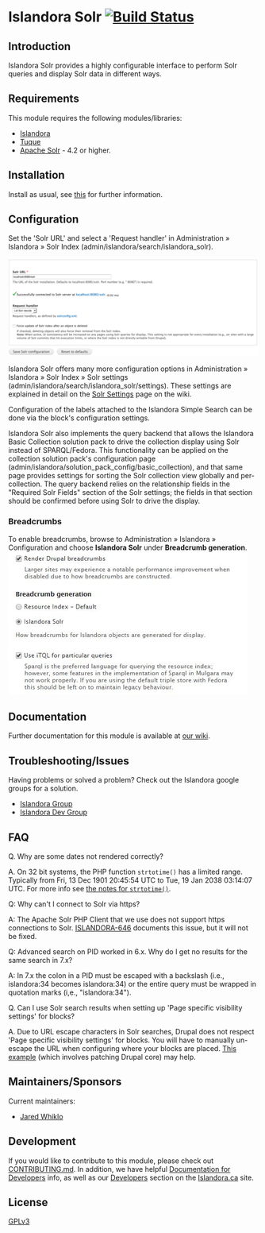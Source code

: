 # Islandora Solr [![Build Status](https://travis-ci.org/Islandora/islandora_solr_search.png?branch=7.x)](https://travis-ci.org/Islandora/islandora_solr_search)

## Introduction

Islandora Solr provides a highly configurable interface to perform Solr queries and display Solr data in different ways.

## Requirements

This module requires the following modules/libraries:

* [Islandora](https://github.com/islandora/islandora)
* [Tuque](https://github.com/islandora/tuque)
* [Apache Solr](https://lucene.apache.org/solr/) - 4.2 or higher.

## Installation
 
 Install as usual, see [this](https://drupal.org/documentation/install/modules-themes/modules-7) for further information.
 
## Configuration
 
Set the 'Solr URL' and select a 'Request handler' in Administration » Islandora » Solr Index (admin/islandora/search/islandora_solr).

![Configuration](docs/solr-basic-settings.png)

Islandora Solr offers many more configuration options in Administration » Islandora » Solr Index » Solr settings (admin/islandora/search/islandora_solr/settings). These settings are explained in detail on the [Solr Settings](https://wiki.duraspace.org/display/ISLANDORA/Islandora+Solr+Settings) page on the wiki.

Configuration of the labels attached to the Islandora Simple Search can be done via the block's configuration settings.

Islandora Solr also implements the query backend that allows the Islandora Basic Collection solution pack to drive the collection display using Solr instead of SPARQL/Fedora. This functionality can be applied on the collection solution pack's configuration page (admin/islandora/solution_pack_config/basic_collection), and that same page provides settings for sorting the Solr collection view globally and per-collection. The query backend relies on the relationship fields in the "Required Solr Fields" section of the Solr settings; the fields in that section should be confirmed before using Solr to drive the display.

### Breadcrumbs
To enable breadcrumbs, browse to Administration » Islandora » Configuration and choose **Islandora Solr** under **Breadcrumb generation**.
![Configuration](docs/solr-breadcrumbs.jpg)

## Documentation

Further documentation for this module is available at [our wiki](https://wiki.duraspace.org/display/ISLANDORA/Islandora+Solr).

## Troubleshooting/Issues
 
 Having problems or solved a problem? Check out the Islandora google groups for a solution.
 
 * [Islandora Group](https://groups.google.com/forum/?hl=en&fromgroups#!forum/islandora)
 * [Islandora Dev Group](https://groups.google.com/forum/?hl=en&fromgroups#!forum/islandora-dev)
 
## FAQ

Q. Why are some dates not rendered correctly?
 
A. On 32 bit systems, the PHP function `strtotime()` has a limited range. Typically from Fri, 13 Dec 1901 20:45:54 UTC to Tue, 19 Jan 2038 03:14:07 UTC. For more info see [the notes for `strtotime()`](https://secure.php.net/manual/en/function.strtotime.php#refsect1-function.strtotime-notes).

Q: Why can't I connect to Solr via https?

A: The Apache Solr PHP Client that we use does not support https connections to Solr. [ISLANDORA-646](https://jira.duraspace.org/browse/ISLANDORA-646) documents this issue, but it will not be fixed.

Q: Advanced search on PID worked in 6.x. Why do I get no results for the same search in 7.x?

A: In 7.x the colon in a PID must be escaped with a backslash (i.e., islandora:34 becomes islandora\:34) or the entire query must be wrapped in quotation marks  (i,e., "islandora:34").

Q. Can I use Solr search results when setting up 'Page specific visibility settings' for blocks?

A. Due to URL escape characters in Solr searches, Drupal does not respect 'Page specific visibility settings' for blocks. You will have to manually un-escape the URL when configuring where your blocks are placed. [This example](https://jira.duraspace.org/secure/attachment/19044/19044_drupal_encode_path.patch) (which involves patching Drupal core) may help.

## Maintainers/Sponsors

Current maintainers:

* [Jared Whiklo](https://github.com/whikloj)

## Development

If you would like to contribute to this module, please check out [CONTRIBUTING.md](CONTRIBUTING.md). In addition, we have helpful [Documentation for Developers](https://github.com/Islandora/islandora/wiki#wiki-documentation-for-developers) info, as well as our [Developers](http://islandora.ca/developers) section on the [Islandora.ca](http://islandora.ca) site.

## License

[GPLv3](http://www.gnu.org/licenses/gpl-3.0.txt)
